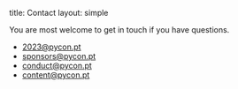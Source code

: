 title: Contact
layout: simple

You are most welcome to get in touch if you have questions.

* [2023@pycon.pt](mailto:2023@pycon.pt)
* [sponsors@pycon.pt](mailto:sponsors@pycon.pt)
* [conduct@pycon.pt](mailto:conduct@pycon.pt)
* [content@pycon.pt](mailto:content@pycon.pt)
